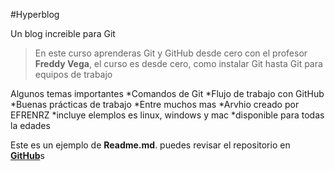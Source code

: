 #Hyperblog

Un blog increible para Git
>En este curso aprenderas Git y GitHub desde cero con el profesor **Freddy Vega**, el curso es desde cero, como instalar Git hasta Git para equipos de trabajo 

Algunos temas importantes
*Comandos de Git
*Flujo de trabajo con GitHub
*Buenas prácticas de trabajo 
*Entre muchos mas
*Arvhio creado por EFRENRZ
*incluye elemplos es linux, windows y mac
*disponible para todas la edades

Este es un ejemplo de **Readme.md**. puedes revisar el repositorio en [**GitHub**](https://github.com/efrenrz/hyperblog)s